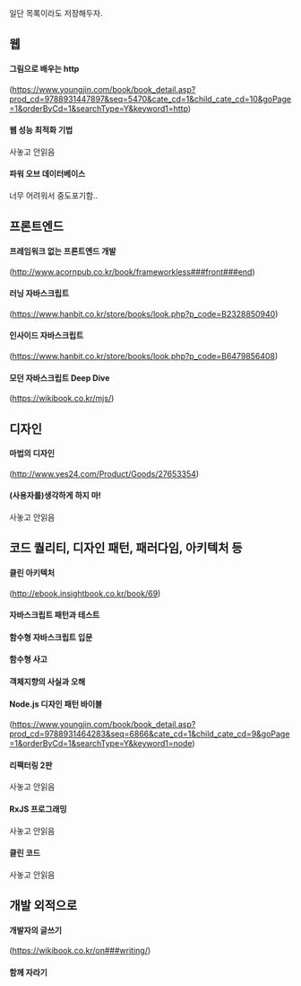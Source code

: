 일단 목록이라도 저장해두자.

## 웹

#### 그림으로 배우는 http

(https://www.youngjin.com/book/book_detail.asp?prod_cd=9788931447897&seq=5470&cate_cd=1&child_cate_cd=10&goPage=1&orderByCd=1&searchType=Y&keyword1=http)

#### 웹 성능 최적화 기법

사놓고 안읽음

#### 파워 오브 데이터베이스

너무 어려워서 중도포기함..

## 프론트엔드

#### 프레임워크 없는 프론트엔드 개발

(http://www.acornpub.co.kr/book/frameworkless###front###end)

#### 러닝 자바스크립트

(https://www.hanbit.co.kr/store/books/look.php?p_code=B2328850940)

#### 인사이드 자바스크립트

(https://www.hanbit.co.kr/store/books/look.php?p_code=B6479856408)

#### 모던 자바스크립트 Deep Dive

(https://wikibook.co.kr/mjs/)

## 디자인

#### 마법의 디자인

(http://www.yes24.com/Product/Goods/27653354)

#### (사용자를)생각하게 하지 마!

사놓고 안읽음

## 코드 퀄리티, 디자인 패턴, 패러다임, 아키텍처 등

#### 클린 아키텍처

(http://ebook.insightbook.co.kr/book/69)

#### 자바스크립트 패턴과 테스트

#### 함수형 자바스크립트 입문

#### 함수형 사고

#### 객체지향의 사실과 오해

#### Node.js 디자인 패턴 바이블

(https://www.youngjin.com/book/book_detail.asp?prod_cd=9788931464283&seq=6866&cate_cd=1&child_cate_cd=9&goPage=1&orderByCd=1&searchType=Y&keyword1=node)

#### 리팩터링 2판

사놓고 안읽음

#### RxJS 프로그래밍

사놓고 안읽음

#### 클린 코드

사놓고 안읽음

####

## 개발 외적으로

#### 개발자의 글쓰기

(https://wikibook.co.kr/on###writing/)

#### 함께 자라기
